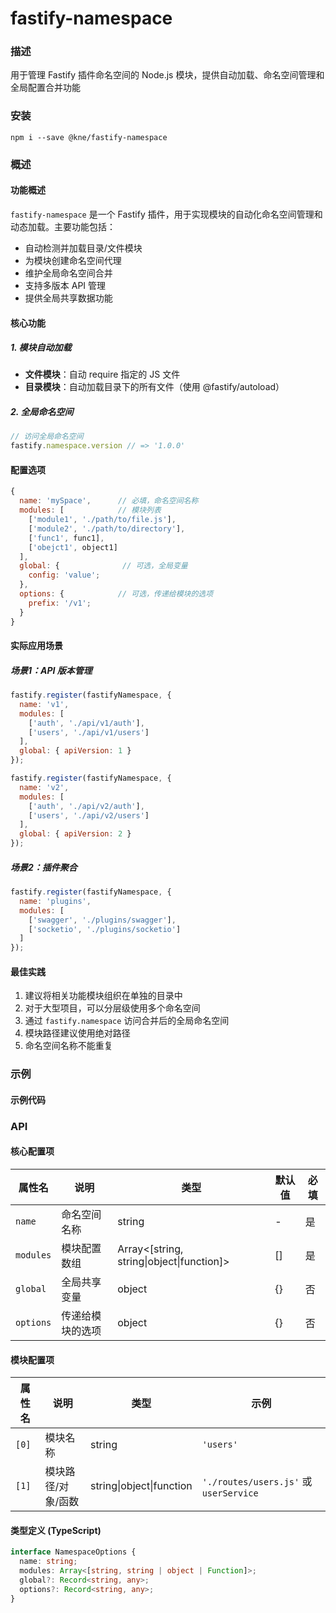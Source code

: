 
# fastify-namespace


### 描述

用于管理 Fastify 插件命名空间的 Node.js 模块，提供自动加载、命名空间管理和全局配置合并功能


### 安装

```shell
npm i --save @kne/fastify-namespace
```


### 概述

#### 功能概述
`fastify-namespace` 是一个 Fastify 插件，用于实现模块的自动化命名空间管理和动态加载。主要功能包括：
- 自动检测并加载目录/文件模块
- 为模块创建命名空间代理
- 维护全局命名空间合并
- 支持多版本 API 管理
- 提供全局共享数据功能

#### 核心功能

##### 1. 模块自动加载
- **文件模块**：自动 require 指定的 JS 文件
- **目录模块**：自动加载目录下的所有文件（使用 @fastify/autoload）

##### 2. 全局命名空间
```javascript
// 访问全局命名空间
fastify.namespace.version // => '1.0.0'
```

#### 配置选项
```javascript
{
  name: 'mySpace',      // 必填，命名空间名称
  modules: [            // 模块列表
    ['module1', './path/to/file.js'],
    ['module2', './path/to/directory'],
    ['func1', func1],
    ['obejct1', object1]
  ],
  global: {              // 可选，全局变量
    config: 'value';
  },
  options: {            // 可选，传递给模块的选项
    prefix: '/v1';
  }
}
```

#### 实际应用场景

##### 场景1：API 版本管理
```javascript
fastify.register(fastifyNamespace, {
  name: 'v1',
  modules: [
    ['auth', './api/v1/auth'],
    ['users', './api/v1/users']
  ],
  global: { apiVersion: 1 }
});

fastify.register(fastifyNamespace, {
  name: 'v2',
  modules: [
    ['auth', './api/v2/auth'],
    ['users', './api/v2/users']
  ],
  global: { apiVersion: 2 }
});
```

##### 场景2：插件聚合
```javascript
fastify.register(fastifyNamespace, {
  name: 'plugins',
  modules: [
    ['swagger', './plugins/swagger'],
    ['socketio', './plugins/socketio']
  ]
});
```

#### 最佳实践
1. 建议将相关功能模块组织在单独的目录中
2. 对于大型项目，可以分层级使用多个命名空间
3. 通过 `fastify.namespace` 访问合并后的全局命名空间
4. 模块路径建议使用绝对路径
5. 命名空间名称不能重复

### 示例

#### 示例代码



### API

#### 核心配置项

| 属性名       | 说明       | 类型                                        | 默认值 | 必填 |
|-----------|----------|-------------------------------------------|-----|----|
| `name`    | 命名空间名称   | string                                    | -   | 是  |
| `modules` | 模块配置数组   | Array<[string, string\|object\|function]> | []  | 是  |
| `global`  | 全局共享变量   | object                                    | {}  | 否  |
| `options` | 传递给模块的选项 | object                                    | {}  | 否  |

#### 模块配置项

| 属性名   | 说明         | 类型                       | 示例                                    |
|-------|------------|--------------------------|---------------------------------------|
| `[0]` | 模块名称       | string                   | `'users'`                             |
| `[1]` | 模块路径/对象/函数 | string\|object\|function | `'./routes/users.js'` 或 `userService` |

#### 类型定义 (TypeScript)

```typescript
interface NamespaceOptions {
  name: string;
  modules: Array<[string, string | object | Function]>;
  global?: Record<string, any>;
  options?: Record<string, any>;
}
```
